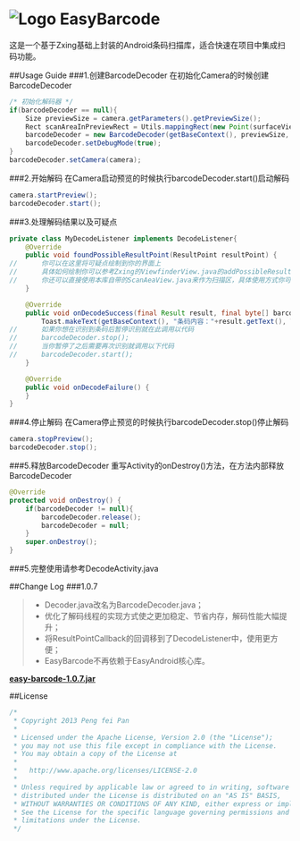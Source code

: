 # ![Logo](https://github.com/ixiaopan/EasyBarcode/raw/master/res/drawable-mdpi/ic_launcher.png) EasyBarcode

这是一个基于Zxing基础上封装的Android条码扫描库，适合快速在项目中集成扫码功能。


##Usage Guide
###1.创建BarcodeDecoder
在初始化Camera的时候创建BarcodeDecoder
```java
/* 初始化解码器 */
if(barcodeDecoder == null){
	Size previewSize = camera.getParameters().getPreviewSize();
	Rect scanAreaInPreviewRect = Utils.mappingRect(new Point(surfaceView.getWidth(), surfaceView.getHeight()), ViewUtils.getRelativeRect(scanAreaView, surfaceView), new Point(previewSize.width, previewSize.height), getBaseContext().getResources().getConfiguration().orientation == Configuration.ORIENTATION_LANDSCAPE);
	barcodeDecoder = new BarcodeDecoder(getBaseContext(), previewSize,  scanAreaInPreviewRect, null, new MyDecodeListener());
	barcodeDecoder.setDebugMode(true);
}
barcodeDecoder.setCamera(camera);
```


###2.开始解码
在Camera启动预览的时候执行barcodeDecoder.start()启动解码
```java
camera.startPreview();
barcodeDecoder.start();
```


###3.处理解码结果以及可疑点
```java
private class MyDecodeListener implements DecodeListener{
	@Override
	public void foundPossibleResultPoint(ResultPoint resultPoint) {
//		你可以在这里将可疑点绘制到你的界面上
//		具体如何绘制你可以参考Zxing的ViewfinderView.java的addPossibleResultPoint()方法或者参考本库中的ScanAreaView.java的addPossibleResultPoint()方法
//		你还可以直接使用本库自带的ScanAeaView.java来作为扫描区，具体使用方式你可以参考本项目中的DecodeActivity.java
	}

	@Override
	public void onDecodeSuccess(final Result result, final byte[] barcodeBitmapByteArray, final float scaleFactor) {
		Toast.makeText(getBaseContext(), "条码内容："+result.getText(), Toast.LENGTH_LONG).show();
//		如果你想在识别到条码后暂停识别就在此调用以代码
//		barcodeDecoder.stop();
//		当你暂停了之后需要再次识别就调用以下代码
//		barcodeDecoder.start();
	}

	@Override
	public void onDecodeFailure() {
	}
}
```


###4.停止解码
在Camera停止预览的时候执行barcodeDecoder.stop()停止解码
```java
camera.stopPreview();
barcodeDecoder.stop();
```


###5.释放BarcodeDecoder
重写Activity的onDestroy()方法，在方法内部释放BarcodeDecoder
```java
@Override
protected void onDestroy() {
	if(barcodeDecoder != null){
		barcodeDecoder.release();
		barcodeDecoder = null;
	}
	super.onDestroy();
}
```
###5.完整使用请参考DecodeActivity.java

##Change Log
###1.0.7
>* Decoder.java改名为BarcodeDecoder.java；
>* 优化了解码线程的实现方式使之更加稳定、节省内存，解码性能大幅提升；
>* 将ResultPointCallback的回调移到了DecodeListener中，使用更方便；
>* EasyBarcode不再依赖于EasyAndroid核心库。

**[easy-barcode-1.0.7.jar](https://github.com/ixiaopan/EasyBarcode/raw/master/downloads/easy-barcode-1.0.7.jar)**

##License
```java
/*
 * Copyright 2013 Peng fei Pan
 * 
 * Licensed under the Apache License, Version 2.0 (the "License");
 * you may not use this file except in compliance with the License.
 * You may obtain a copy of the License at
 * 
 *   http://www.apache.org/licenses/LICENSE-2.0
 * 
 * Unless required by applicable law or agreed to in writing, software
 * distributed under the License is distributed on an "AS IS" BASIS,
 * WITHOUT WARRANTIES OR CONDITIONS OF ANY KIND, either express or implied.
 * See the License for the specific language governing permissions and
 * limitations under the License.
 */
